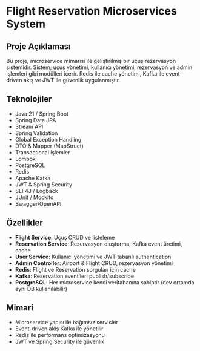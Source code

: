 # Flight Reservation Microservices System

## Proje Açıklaması
Bu proje, microservice mimarisi ile geliştirilmiş bir uçuş rezervasyon sistemidir. Sistem; uçuş yönetimi, kullanıcı yönetimi, rezervasyon ve admin işlemleri gibi modülleri içerir. Redis ile cache yönetimi, Kafka ile event-driven akış ve JWT ile güvenlik uygulanmıştır.  

## Teknolojiler
- Java 21 / Spring Boot
- Spring Data JPA
- Stream API
- Spring Validation
- Global Exception Handling
- DTO & Mapper (MapStruct)
- Transactional işlemler
- Lombok  
- PostgreSQL
- Redis
- Apache Kafka
- JWT & Spring Security
- SLF4J / Logback
- JUnit / Mockito
- Swagger/OpenAPI
  
## Özellikler
- **Flight Service**: Uçuş CRUD ve listeleme
- **Reservation Service**: Rezervasyon oluşturma, Kafka event üretimi, cache
- **User Service**: Kullanıcı yönetimi ve JWT tabanlı authentication
- **Admin Controller**: Airport & Flight CRUD, rezervasyon yönetimi
- **Redis**: Flight ve Reservation sorguları için cache
- **Kafka**: Reservation event’leri publish/subscribe
- **PostgreSQL**: Her microservice kendi veritabanına sahiptir (dev ortamda aynı DB kullanılabilir)

## Mimari
- Microservice yapısı ile bağımsız servisler
- Event-driven akış Kafka ile yönetilir
- Redis ile performans optimizasyonu
- JWT ve Spring Security ile güvenlik


